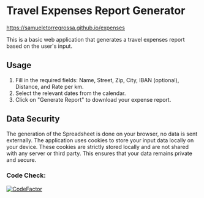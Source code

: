 # Travel Expenses Report Generator

https://samueletorregrossa.github.io/expenses

This is a basic web application that generates a travel expenses report based on the user's input.

## Usage
1. Fill in the required fields: Name, Street, Zip, City, IBAN (optional), Distance, and Rate per km.
2. Select the relevant dates from the calendar.
3. Click on "Generate Report" to download your expense report.

## Data Security
The generation of the Spreadsheet is done on your browser, no data is sent externally.
The application uses cookies to store your input data locally on your device.
These cookies are strictly stored locally and are not shared with any server or third party. This ensures that your data remains private and secure.

### Code Check:
[![CodeFactor](https://www.codefactor.io/repository/github/samueletorregrossa/expenses/badge)](https://www.codefactor.io/repository/github/samueletorregrossa/expenses)
